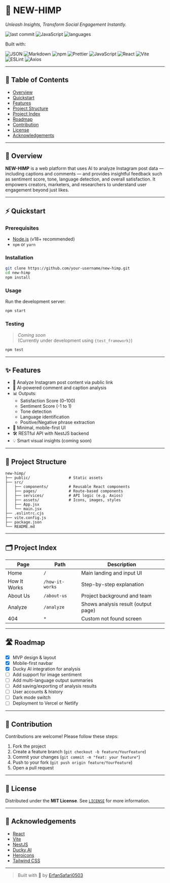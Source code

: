 # 🚀 NEW-HIMP

_Unleash Insights, Transform Social Engagement Instantly._

![last commit](https://img.shields.io/github/last-commit/your-username/new-himp?style=flat-square)
![JavaScript](https://img.shields.io/badge/javascript-98%25-yellow?style=flat-square)
![languages](https://img.shields.io/github/languages/count/your-username/new-himp?style=flat-square)

Built with:

![JSON](https://img.shields.io/badge/JSON-000?style=flat&logo=json)
![Markdown](https://img.shields.io/badge/Markdown-000?style=flat&logo=markdown)
![npm](https://img.shields.io/badge/npm-CB3837?style=flat&logo=npm&logoColor=white)
![Prettier](https://img.shields.io/badge/Prettier-F7B93E?style=flat&logo=prettier&logoColor=black)
![JavaScript](https://img.shields.io/badge/JavaScript-F7DF1E?style=flat&logo=javascript&logoColor=black)
![React](https://img.shields.io/badge/React-61DAFB?style=flat&logo=react&logoColor=black)
![Vite](https://img.shields.io/badge/Vite-646CFF?style=flat&logo=vite&logoColor=white)
![ESLint](https://img.shields.io/badge/ESLint-4B32C3?style=flat&logo=eslint&logoColor=white)
![Axios](https://img.shields.io/badge/Axios-5A29E4?style=flat&logo=axios&logoColor=white)

---

## 📑 Table of Contents

- [Overview](#overview)
- [Quickstart](#quickstart)
- [Features](#features)
- [Project Structure](#project-structure)
- [Project Index](#project-index)
- [Roadmap](#roadmap)
- [Contribution](#contribution)
- [License](#license)
- [Acknowledgements](#acknowledgements)

---

## 📖 Overview

**NEW-HIMP** is a web platform that uses AI to analyze Instagram post data — including captions and comments — and provides insightful feedback such as sentiment score, tone, language detection, and overall satisfaction. It empowers creators, marketers, and researchers to understand user engagement beyond just likes.

---

## ⚡ Quickstart

### Prerequisites

- [Node.js](https://nodejs.org/en/) (v18+ recommended)
- `npm` or `yarn`

### Installation

```bash
git clone https://github.com/your-username/new-himp.git
cd new-himp
npm install
```

### Usage

Run the development server:

```bash
npm start
```

### Testing

> _Coming soon_  
> (Currently under development using `{test_framework}`)

```bash
npm test
```

---

## ✨ Features

- 🔗 Analyze Instagram post content via public link
- 🤖 AI-powered comment and caption analysis
- 📊 Outputs:
  - Satisfaction Score (0–100)
  - Sentiment Score (-1 to 1)
  - Tone detection
  - Language identification
  - Positive/Negative phrase extraction
- 🎯 Minimal, mobile-first UI
- 🛠 RESTful API with NestJS backend
- 💡 Smart visual insights (coming soon)

---

## 🧱 Project Structure

```
new-himp/
├── public/                 # Static assets
├── src/
│   ├── components/         # Reusable React components
│   ├── pages/              # Route-based components
│   ├── services/           # API logic (e.g. Axios)
│   ├── assets/             # Icons, images, styles
│   ├── App.jsx
│   └── main.jsx
├── .eslintrc.cjs
├── vite.config.js
├── package.json
└── README.md
```

---

## 🗂 Project Index

| Page         | Path            | Description                         |
| ------------ | --------------- | ----------------------------------- |
| Home         | `/`             | Main landing and input UI           |
| How It Works | `/how-it-works` | Step-by-step explanation            |
| About Us     | `/about-us`     | Project background and team         |
| Analyze      | `/analyze`      | Shows analysis result (output page) |
| 404          | `*`             | Custom not found screen             |

---

## 🛣 Roadmap

- [x] MVP design & layout
- [x] Mobile-first navbar
- [x] Ducky AI integration for analysis
- [ ] Add support for image sentiment
- [ ] Add multi-language output summaries
- [ ] Add saving/exporting of analysis results
- [ ] User accounts & history
- [ ] Dark mode switch
- [ ] Deployment to Vercel or Netlify

---

## 🤝 Contribution

Contributions are welcome! Please follow these steps:

1. Fork the project
2. Create a feature branch (`git checkout -b feature/YourFeature`)
3. Commit your changes (`git commit -m "feat: your feature"`)
4. Push to your fork (`git push origin feature/YourFeature`)
5. Open a pull request

---

## 📄 License

Distributed under the **MIT License**. See [`LICENSE`](./LICENSE) for more information.

---

## 🙌 Acknowledgements

- [React](https://reactjs.org/)
- [Vite](https://vitejs.dev/)
- [NestJS](https://nestjs.com/)
- [Ducky AI](https://www.duckyapi.com/)
- [Heroicons](https://heroicons.com/)
- [Tailwind CSS](https://tailwindcss.com/)

---

> Built with 💙 by [ErfanSafari0503](https://github.com/erfansafari0503)
